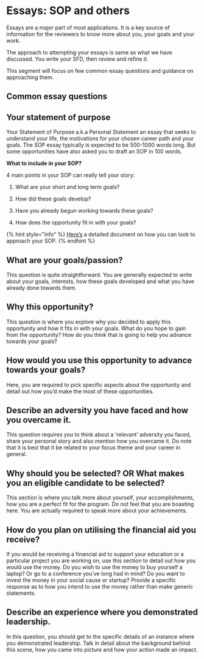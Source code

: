 # Essays: SOP and others

Essays are a major part of most applications. It is a key source of information for the reviewers to know more about you, your goals and your work.

The approach to attempting your essays is same as what we have discussed. You write your SFD, then review and refine it.

This segment will focus on few common essay questions and guidance on approaching them.

## Common essay questions

## **Your statement of purpose**

Your Statement of Purpose a.k.a Personal Statement an essay that seeks to understand your life, the motivations for your chosen career path and your goals. The SOP essay typically is expected to be 500-1000 words long. But some opportunities have also asked you to draft an SOP in 100 words.

**What to include in your SOP?**

4 main points in your SOP can really tell your story:

1. What are your short and long term goals?

2. How did these goals develop?

3. Have you already begun working towards these goals?

4.  How does the opportunity fit in with your goals?

{% hint style="info" %}
[Here’s](https://www.uml.edu/docs/FA-Personal%20Statement%20Handout_tcm18-44503.pdf) a detailed document on how you can look to approach your SOP.
{% endhint %}

## **What are your goals/passion?**

This question is quite straightforward. You are generally expected to write about your goals, interests, how these goals developed and what you have already done towards them.

## **Why this opportunity?**

This question is where you explore why you decided to apply this opportunity and how it fits in with your goals. What do you hope to gain from the opportunity? How do you think that is going to help you advance towards your goals?

## **How would you use this opportunity to advance towards your goals?**

Here, you are required to pick specific aspects about the opportunity and detail out how you’d make the most of these opportunities.

## **Describe an adversity you have faced and how you overcame it.**

This question requires you to think about a ‘relevant’ adversity you faced, share your personal story and also mention how you overcame it. Do note that it is best that it be related to your focus theme and your career in general.

## **Why should you be selected? OR What makes you an eligible candidate to be selected?**

This section is where you talk more about yourself, your accomplishments, how you are a perfect fit for the program. Do not feel that you are boasting here. You are actually required to speak more about your achievements.

## **How do you plan on utilising the financial aid you receive?**

If you would be receiving a financial aid to support your education or a particular project you are working on, use this section to detail out how you would use the money. Do you wish to use the money to buy yourself a laptop? Or go to a conference you’ve long had in mind? Do you want to invest the money in your social cause or startup? Provide a specific response as to how you intend to use the money rather than make generic statements.

## **Describe an experience where you demonstrated leadership.**

In this question, you should get to the specific details of an instance where you demonstrated leadership. Talk in detail about the background behind this scene, how you came into picture and how your action made an impact.

